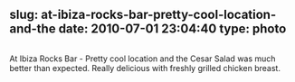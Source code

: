 slug: at-ibiza-rocks-bar-pretty-cool-location-and-the
date: 2010-07-01 23:04:40
type: photo
---

<img src="{{@asset.url swerner/tumblr/2010-07-01-at-ibiza-rocks-bar-pretty-cool-location-and-the-cfe496c623.jpeg}}" alt=""/>

At Ibiza Rocks Bar - Pretty cool location and the Cesar Salad was much better than expected. Really delicious with freshly grilled chicken breast.
